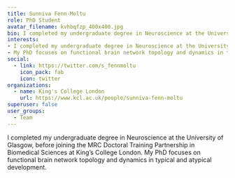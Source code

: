 ```yaml
---
title: Sunniva Fenn-Moltu
role: PhD Student
avatar_filename: kvhbqfzp_400x400.jpg
bio: I completed my undergraduate degree in Neuroscience at the University of Glasgow, before joining the MRC Doctoral Training Partnership in Biomedical Sciences at King’s College London. My PhD focuses on functional brain network topology and dynamics in typical and atypical development.
interests: 
- I completed my undergraduate degree in Neuroscience at the University of Glasgow, before joining the MRC Doctoral Training Partnership in Biomedical Sciences at King’s College London. 
- My PhD focuses on functional brain network topology and dynamics in typical and atypical development.
social:
  - link: https://twitter.com/s_fennmoltu
    icon_pack: fab
    icon: twitter
organizations:
  - name: King's College London
    url: https://www.kcl.ac.uk/people/sunniva-fenn-moltu
superuser: false
user_groups:
  - Team
---
```

I completed my undergraduate degree in Neuroscience at the University of Glasgow, before joining the MRC Doctoral Training Partnership in Biomedical Sciences at King’s College London. My PhD focuses on functional brain network topology and dynamics in typical and atypical development.
